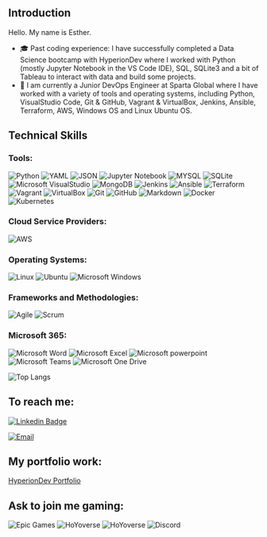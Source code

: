## Introduction

<!--
**EstherSlabbert/EstherSlabbert** is a ✨ _special_ ✨ repository because its `README.md` (this file) appears on your GitHub profile.

Here are some ideas to get you started:

- 🔭 I’m currently working on ...
- 🌱 I’m currently learning ...
- 👯 I’m looking to collaborate on ...
- 🤔 I’m looking for help with ...
- 💬 Ask me about ...
- 📫 How to reach me: ...
- 😄 Pronouns: ...
- ⚡ Fun fact: ...
-->
Hello. My name is Esther.

- 🎓 Past coding experience: I have successfully completed a Data Science bootcamp with HyperionDev where I worked with Python (mostly Jupyter Notebook in the VS Code IDE), SQL, SQLite3 and a bit of Tableau to interact with data and build some projects.
- 🌱 I am currently a Junior DevOps Engineer at Sparta Global where I have worked with a variety of tools and operating systems, including Python, VisualStudio Code, Git & GitHub, Vagrant & VirtualBox, Jenkins, Ansible, Terraform, AWS, Windows OS and Linux Ubuntu OS.

<!-- ![GitHub Stats](https://github-readme-stats.vercel.app/api?username=EstherSlabbert&theme=blue-green) -->

## Technical Skills

### Tools:

![Python](https://img.shields.io/badge/-Python-3776AB?style=flat&logo=python&logoColor=yellow) 
![YAML](https://img.shields.io/badge/-YAML-grey?style=flat&logo=yaml&logoColor=red) 
![JSON](https://img.shields.io/badge/-JSON-darkblue?style=flat&logo=json&logoColor=blue) 
![Jupyter Notebook](https://img.shields.io/badge/-JupyterNotebook-5C2D91?style=flat&logo=jupyter&logoColor=orange) 
![MYSQL](https://img.shields.io/badge/-MySQL-4479A1?style=flat&logo=MySQL&logoColor=white) 
![SQLite](https://img.shields.io/badge/SQLite-07405E?style=flat&logo=sqlite&logoColor=white) 
![Microsoft VisualStudio](https://img.shields.io/badge/-Visual%20Studio-5C2D91?style=flat&logo=Visual%20Studio&logoColor=white) 
![MongoDB](https://img.shields.io/badge/-MongoDB-E8E7D5?style=flat&logo=MONGODB&logoColor=3FA037) 
![Jenkins](https://img.shields.io/badge/-Jenkins-d24939?style=flat&logo=Jenkins&logoColor=f7f1da) 
![Ansible](https://img.shields.io/badge/-Ansible-EE0000?style=flat&logo=Ansible&logoColor=white) 
![Terraform](https://img.shields.io/badge/-Terraform-623Ce4?style=flat&logo=Terraform&logoColor=white) 
![Vagrant](https://img.shields.io/badge/-Vagrant-1563FF?style=flat&logo=Vagrant&logoColor=white) 
![VirtualBox](https://img.shields.io/badge/-VirtualBox-2E3156?style=flat&logo=virtualbox&logoColor=white)
![Git](https://img.shields.io/badge/-Git-F05032?style=flat&logo=Git&logoColor=white) 
![GitHub](https://img.shields.io/badge/GitHub-100000?style=flat&logo=github&logoColor=white) 
![Markdown](https://img.shields.io/badge/Markdown-000000?flat&logo=markdown&logoColor=white) 
![Docker](https://img.shields.io/badge/-Docker-2496ED?style=flat&logo=Docker&logoColor=white) 
![Kubernetes](https://img.shields.io/badge/-Kubernetes-2496ED?style=flat&logo=Kubernetes&logoColor=white) 

### Cloud Service Providers:

![AWS](https://img.shields.io/badge/-Amazon%20Web%20Services-232F3E?style=flat&logo=Amazon%20AWS&logoColor=FF9900)

### Operating Systems:

![Linux](https://img.shields.io/badge/-Linux-FCC624?style=flat&logo=Linux&logoColor=black)
![Ubuntu](https://img.shields.io/badge/-Ubuntu-E95420?style=flat&logo=Ubuntu&logoColor=white)
![Microsoft Windows](https://img.shields.io/badge/-Microsoft%20Windows-6264A7?style=flat&logo=Windows&logoColor=microsoft-windows)

### Frameworks and Methodologies:

![Agile](https://img.shields.io/badge/-Agile-2496ED?style=flat&logo=agile&logoColor=white)
![Scrum](https://img.shields.io/badge/-Scrum-2496ED?style=flat&logo=scrum&logoColor=white)

### Microsoft 365:

![Microsoft Word](https://img.shields.io/badge/-Microsoft%20Word-164ead?style=flat&logo=microsoft%20word)
![Microsoft Excel](https://img.shields.io/badge/-Microsoft%20Excel-026f39?style=flat&logo=microsoft%20excel)
![Microsoft powerpoint](https://img.shields.io/badge/-Microsoft%20PowerPoint-b9361a?style=flat&logo=microsoft%20powerpoint)
![Microsoft Teams](https://img.shields.io/badge/-Microsoft%20Teams-6264A7?style=flat&logo=Microsoft%20Teams&logoColor=white)
![Microsoft One Drive](https://img.shields.io/badge/-Microsoft%20OneDrive-0078D4?style=flat&logo=Microsoft%20OneDrive&logoColor=white)

![Top Langs](https://github-readme-stats.vercel.app/api/top-langs/?username=EstherSlabbert&hide=TeX&layout=compact)

## To reach me:

[![Linkedin Badge](https://img.shields.io/badge/-LinkedIn-blue?style=flat&logo=LinkedIn&logoColor=white)](https://www.linkedin.com/in/esther-slabbert-b7a027255/)

[![Email](https://img.shields.io/badge/-Email-EE0001?style=flat&logo=Gmail&logoColor=white)](mailto:super.ejs@gmail.com)

## My portfolio work:

[HyperionDev Portfolio](https://www.hyperiondev.com/portfolio/109716/)

## Ask to join me gaming:

![Epic Games](https://img.shields.io/badge/Epic%20Games%20Fortnite-313131?style=flat&logo=Epic%20Gamese&logoColor=white) <!-- Winnowrook -->
![HoYoverse](https://img.shields.io/badge/HoYoverse%20Genshin%20Impact-2496ED?style=flat&logo=miHoyo&logoColor=pink) <!-- Winnowrook -->
![HoYoverse](https://img.shields.io/badge/HoYoverse%20Honkai:%20Star%20Rail-2496ED?style=flat&logo=miHoyo&logoColor=pink) <!-- Winnowrook -->
![Discord](https://img.shields.io/badge/Discord-7289DA?style=flat&logo=discord&logoColor=white) <!-- Winnowrook#2194 -->
